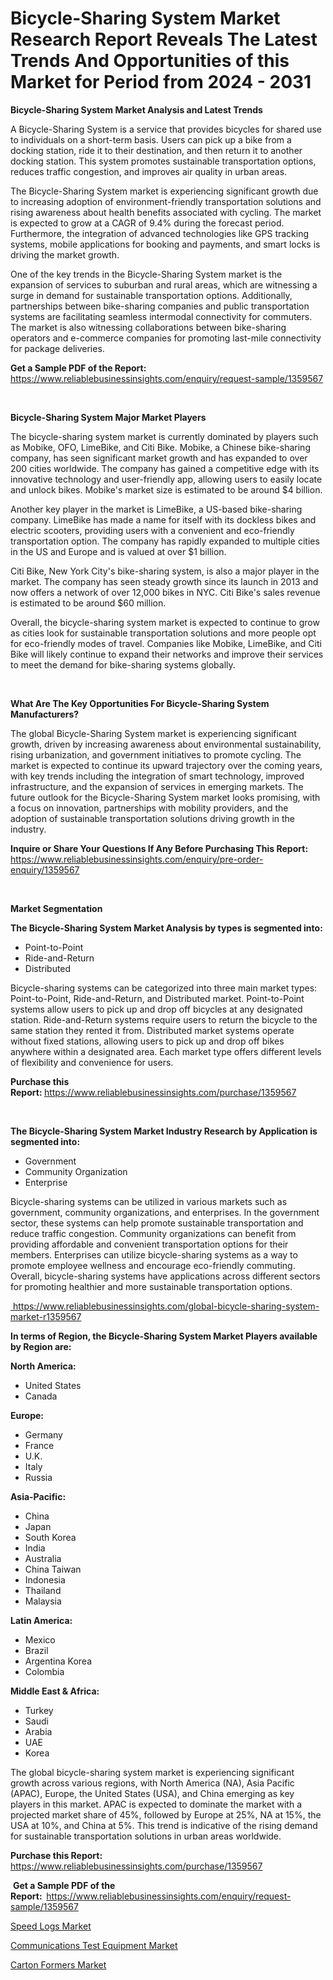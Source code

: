 <p><h1>Bicycle-Sharing System Market Research Report Reveals The Latest Trends And Opportunities of this Market for Period from 2024 - 2031</h1></p><p><strong>Bicycle-Sharing System Market Analysis and Latest Trends</strong></p>
<p><p>A Bicycle-Sharing System is a service that provides bicycles for shared use to individuals on a short-term basis. Users can pick up a bike from a docking station, ride it to their destination, and then return it to another docking station. This system promotes sustainable transportation options, reduces traffic congestion, and improves air quality in urban areas.</p><p>The Bicycle-Sharing System market is experiencing significant growth due to increasing adoption of environment-friendly transportation solutions and rising awareness about health benefits associated with cycling. The market is expected to grow at a CAGR of 9.4% during the forecast period. Furthermore, the integration of advanced technologies like GPS tracking systems, mobile applications for booking and payments, and smart locks is driving the market growth.</p><p>One of the key trends in the Bicycle-Sharing System market is the expansion of services to suburban and rural areas, which are witnessing a surge in demand for sustainable transportation options. Additionally, partnerships between bike-sharing companies and public transportation systems are facilitating seamless intermodal connectivity for commuters. The market is also witnessing collaborations between bike-sharing operators and e-commerce companies for promoting last-mile connectivity for package deliveries.</p></p>
<p><strong>Get a Sample PDF of the Report:&nbsp;</strong> <a href="https://www.reliablebusinessinsights.com/enquiry/request-sample/1359567">https://www.reliablebusinessinsights.com/enquiry/request-sample/1359567</a></p>
<p>&nbsp;</p>
<p><strong>Bicycle-Sharing System Major Market Players</strong></p>
<p><p>The bicycle-sharing system market is currently dominated by players such as Mobike, OFO, LimeBike, and Citi Bike. Mobike, a Chinese bike-sharing company, has seen significant market growth and has expanded to over 200 cities worldwide. The company has gained a competitive edge with its innovative technology and user-friendly app, allowing users to easily locate and unlock bikes. Mobike's market size is estimated to be around $4 billion.</p><p>Another key player in the market is LimeBike, a US-based bike-sharing company. LimeBike has made a name for itself with its dockless bikes and electric scooters, providing users with a convenient and eco-friendly transportation option. The company has rapidly expanded to multiple cities in the US and Europe and is valued at over $1 billion.</p><p>Citi Bike, New York City's bike-sharing system, is also a major player in the market. The company has seen steady growth since its launch in 2013 and now offers a network of over 12,000 bikes in NYC. Citi Bike's sales revenue is estimated to be around $60 million.</p><p>Overall, the bicycle-sharing system market is expected to continue to grow as cities look for sustainable transportation solutions and more people opt for eco-friendly modes of travel. Companies like Mobike, LimeBike, and Citi Bike will likely continue to expand their networks and improve their services to meet the demand for bike-sharing systems globally.</p></p>
<p>&nbsp;</p>
<p><strong>What Are The Key Opportunities For Bicycle-Sharing System Manufacturers?</strong></p>
<p><p>The global Bicycle-Sharing System market is experiencing significant growth, driven by increasing awareness about environmental sustainability, rising urbanization, and government initiatives to promote cycling. The market is expected to continue its upward trajectory over the coming years, with key trends including the integration of smart technology, improved infrastructure, and the expansion of services in emerging markets. The future outlook for the Bicycle-Sharing System market looks promising, with a focus on innovation, partnerships with mobility providers, and the adoption of sustainable transportation solutions driving growth in the industry.</p></p>
<p><strong>Inquire or Share Your Questions If Any Before Purchasing This Report:</strong> <a href="https://www.reliablebusinessinsights.com/enquiry/pre-order-enquiry/1359567">https://www.reliablebusinessinsights.com/enquiry/pre-order-enquiry/1359567</a></p>
<p>&nbsp;</p>
<p><strong>Market Segmentation</strong></p>
<p><strong>The Bicycle-Sharing System Market Analysis by types is segmented into:</strong></p>
<p><ul><li>Point-to-Point</li><li>Ride-and-Return</li><li>Distributed</li></ul></p>
<p><p>Bicycle-sharing systems can be categorized into three main market types: Point-to-Point, Ride-and-Return, and Distributed market. Point-to-Point systems allow users to pick up and drop off bicycles at any designated station. Ride-and-Return systems require users to return the bicycle to the same station they rented it from. Distributed market systems operate without fixed stations, allowing users to pick up and drop off bikes anywhere within a designated area. Each market type offers different levels of flexibility and convenience for users.</p></p>
<p><strong>Purchase this Report:&nbsp;</strong><a href="https://www.reliablebusinessinsights.com/purchase/1359567">https://www.reliablebusinessinsights.com/purchase/1359567</a></p>
<p>&nbsp;</p>
<p><strong>The Bicycle-Sharing System Market Industry Research by Application is segmented into:</strong></p>
<p><ul><li>Government</li><li>Community Organization</li><li>Enterprise</li></ul></p>
<p><p>Bicycle-sharing systems can be utilized in various markets such as government, community organizations, and enterprises. In the government sector, these systems can help promote sustainable transportation and reduce traffic congestion. Community organizations can benefit from providing affordable and convenient transportation options for their members. Enterprises can utilize bicycle-sharing systems as a way to promote employee wellness and encourage eco-friendly commuting. Overall, bicycle-sharing systems have applications across different sectors for promoting healthier and more sustainable transportation options.</p></p>
<p><a href="https://www.reliablebusinessinsights.com/global-bicycle-sharing-system-market-r1359567">&nbsp;https://www.reliablebusinessinsights.com/global-bicycle-sharing-system-market-r1359567</a></p>
<p><strong>In terms of Region, the Bicycle-Sharing System Market Players available by Region are:</strong></p>
<p>
    <p> <strong> North America: </strong>
        <ul>
            <li>United States</li>
            <li>Canada</li>
        </ul>
        </p> 
    <p> <strong> Europe: </strong>
        <ul>
            <li>Germany</li>
            <li>France</li>
            <li>U.K.</li>
            <li>Italy</li>
            <li>Russia</li>
        </ul>
        </p> 
    <p> <strong> Asia-Pacific: </strong>
        <ul>
            <li>China</li>
            <li>Japan</li>
            <li>South Korea</li>
            <li>India</li>
            <li>Australia</li>
            <li>China Taiwan</li>
            <li>Indonesia</li>
            <li>Thailand</li>
            <li>Malaysia</li>
        </ul>
        </p> 
    <p> <strong> Latin America: </strong>
        <ul>
            <li>Mexico</li>
            <li>Brazil</li>
            <li>Argentina Korea</li>
            <li>Colombia</li>
        </ul>
        </p> 
    <p> <strong> Middle East & Africa: </strong>
        <ul>
            <li>Turkey</li>
            <li>Saudi</li>
            <li>Arabia</li>
            <li>UAE</li>
            <li>Korea</li>
        </ul>
    </p>
    </p>
<p><p>The global bicycle-sharing system market is experiencing significant growth across various regions, with North America (NA), Asia Pacific (APAC), Europe, the United States (USA), and China emerging as key players in this market. APAC is expected to dominate the market with a projected market share of 45%, followed by Europe at 25%, NA at 15%, the USA at 10%, and China at 5%. This trend is indicative of the rising demand for sustainable transportation solutions in urban areas worldwide.</p></p>
<p><strong>Purchase this Report: </strong><a href="https://www.reliablebusinessinsights.com/purchase/1359567">https://www.reliablebusinessinsights.com/purchase/1359567</a></p>
<p>&nbsp;<strong>Get a Sample PDF of the Report:&nbsp;&nbsp;</strong><a href="https://www.reliablebusinessinsights.com/enquiry/request-sample/1359567">https://www.reliablebusinessinsights.com/enquiry/request-sample/1359567</a></p>
<p><strong></strong></p>
<p><p><a href="https://www.linkedin.com/pulse/speed-logs-market-insight-trends-growth-forecasted-from-2024-jzoae">Speed Logs Market</a></p><p><a href="https://www.linkedin.com/pulse/communications-test-equipment-market-size-reveals-best-marketing-qgnxe">Communications Test Equipment Market</a></p><p><a href="https://www.linkedin.com/pulse/carton-formers-market-share-evolution-growth-trends-2024--gcyje">Carton Formers Market</a></p></p>